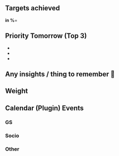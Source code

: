 
## Targets achieved
**in %**= 

## Priority Tomorrow (Top 3) 
- 
- 
- 
## Any insights / thing to remember 📝


## Weight 


## Calendar (Plugin) Events
### GS

### Socio 

### Other
